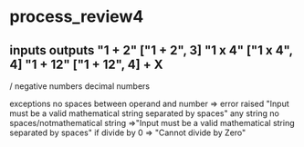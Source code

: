 # process_review4


inputs  outputs
"1 + 2"   ["1 + 2", 3]
"1 x 4"    ["1 x 4", 4]
"1 + 12"  ["1 + 12", 4]
+
X
-
/
negative numbers
decimal numbers

exceptions
no spaces between operand and number => error raised "Input must be a valid mathematical string separated by spaces"
any string no spaces/notmathematical string =>"Input must be a valid mathematical string separated by spaces"
if divide by 0 => "Cannot divide by Zero"

